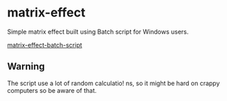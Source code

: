 # matrix-effect

Simple matrix effect built using Batch script for Windows users.

[matrix-effect-batch-script](https://user-images.githubusercontent.com/113985520/191915010-d950ca9b-7e77-4b24-91f4-10d61c8fcf18.jpg)

## Warning
The script use a lot of random calculatio!
ns, so it might be hard on crappy computers
so be aware of that.
